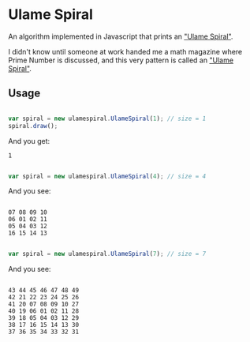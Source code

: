 Ulame Spiral
===

An algorithm implemented in Javascript that prints an ["Ulame Spiral"](http://en.wikipedia.org/wiki/Ulam_spiral "Ulame Spiral").

I didn't know until someone at work handed me a math magazine where Prime Number is discussed, and this very pattern is called an ["Ulame Spiral"](http://en.wikipedia.org/wiki/Ulam_spiral "Ulame Spiral").

Usage
---

```javascript

var spiral = new ulamespiral.UlameSpiral(1); // size = 1
spiral.draw();

```

And you get:

```
1
```

```javascript

var spiral = new ulamespiral.UlameSpiral(4); // size = 4

```

And you see:

```

07 08 09 10
06 01 02 11
05 04 03 12
16 15 14 13
```

```javascript

var spiral = new ulamespiral.UlameSpiral(7); // size = 7
```

And you see:

```

43 44 45 46 47 48 49 
42 21 22 23 24 25 26 
41 20 07 08 09 10 27 
40 19 06 01 02 11 28 
39 18 05 04 03 12 29 
38 17 16 15 14 13 30 
37 36 35 34 33 32 31
```

